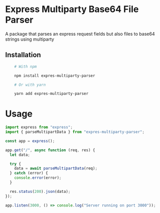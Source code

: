 # Express Multiparty Base64 File Parser

A package that parses an express request fields but also files to base64 strings using multiparty

## Installation

```bash
    # With npm

    npm install expres-multiparty-parser
```

```bash
    # Or with yarn

    yarn add expres-multiparty-parser
```

# Usage

```typescript
import express from "express";
import { parseMultipartData } from "expres-multiparty-parser";

const app = express();

app.get("/", async function (req, res) {
  let data;

  try {
    data = await parseMultipartData(req);
  } catch (error) {
    console.error(error);
  }

  res.status(200).json(data);
});

app.listen(3000, () => console.log("Server running on port 3000"));
```
